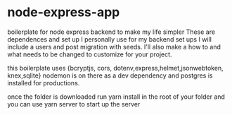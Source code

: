 # node-express-app
boilerplate for node express backend to make my life simpler
These are dependences and set up I personally use for my backend set ups
I will include a users and post migration with seeds.
I'll also make a how to and what needs to be changed to customize for your project.

this boilerplate uses {bcryptjs, cors, dotenv,express,helmet,jsonwebtoken, knex,sqlite}
nodemon is on there as a dev dependency and postgres is installed for productions.

once the folder is downloaded run yarn install in the root of your folder and you can use yarn server to start up the server
